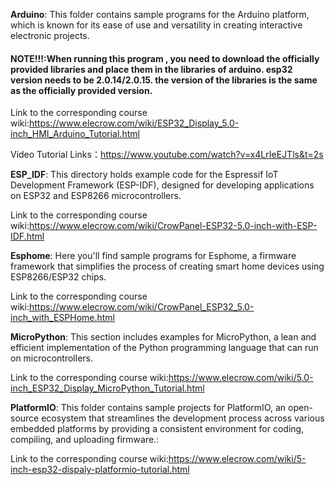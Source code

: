 **Arduino**: This folder contains sample programs for the Arduino platform, which is known for its ease of use and versatility in creating interactive electronic projects.

#### NOTE!!!:When running this program , you need to download the officially provided libraries and place them in the libraries of arduino. esp32 version needs to be 2.0.14/2.0.15. the version of the libraries is the same as the officially provided version.

Link to the corresponding course wiki:https://www.elecrow.com/wiki/ESP32_Display_5.0-inch_HMI_Arduino_Tutorial.html

Video Tutorial Links：https://www.youtube.com/watch?v=x4LrIeEJTls&t=2s

**ESP_IDF**: This directory holds example code for the Espressif IoT Development Framework (ESP-IDF), designed for developing applications on ESP32 and ESP8266 microcontrollers.

Link to the corresponding course wiki:https://www.elecrow.com/wiki/CrowPanel-ESP32-5.0-inch-with-ESP-IDF.html



**Esphome**: Here you'll find sample programs for Esphome, a firmware framework that simplifies the process of creating smart home devices using ESP8266/ESP32 chips.

Link to the corresponding course wiki:https://www.elecrow.com/wiki/CrowPanel_ESP32_5.0-inch_with_ESPHome.html



**MicroPython**: This section includes examples for MicroPython, a lean and efficient implementation of the Python programming language that can run on microcontrollers.

Link to the corresponding course wiki:https://www.elecrow.com/wiki/5.0-inch_ESP32_Display_MicroPython_Tutorial.html



**PlatformIO**: This folder contains sample projects for PlatformIO, an open-source ecosystem that streamlines the development process across various embedded platforms by providing a consistent environment for coding, compiling, and uploading firmware.:

Link to the corresponding course wiki:https://www.elecrow.com/wiki/5-inch-esp32-dispaly-platformio-tutorial.html

